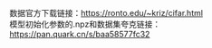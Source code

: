 数据官方下载链接：[https://ronto.edu/~kriz/cifar.html  ](https://www.cs.toronto.edu/~kriz/cifar.html)   
模型初始化参数的.npz和数据集夸克链接：https://pan.quark.cn/s/baa58577fc32
